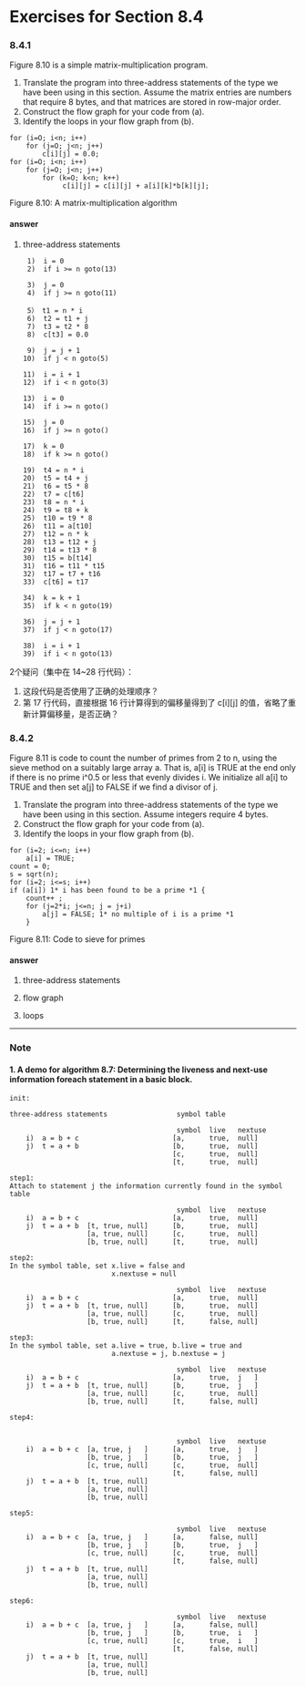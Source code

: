 # Exercises for Section 8.4

### 8.4.1

Figure 8.10 is a simple matrix-multiplication program.

1. Translate the program into three-address statements of the type we have been using in this section. Assume the matrix entries are numbers that require 8 bytes, and that matrices are stored in row-major order.
2. Construct the flow graph for your code from (a).
3. Identify the loops in your flow graph from (b).

```
for (i=O; i<n; i++)
    for (j=O; j<n; j++)
        c[i][j] = 0.0;
for (i=O; i<n; i++)
    for (j=O; j<n; j++)
        for (k=O; k<n; k++)
            ￼c[i][j] = c[i][j] + a[i][k]*b[k][j];
```

Figure 8.10: A matrix-multiplication algorithm

#### answer

1. three-address statements

    ```
     1)  i = 0
     2)  if i >= n goto(13)

     3)  j = 0
     4)  if j >= n goto(11)

     5） t1 = n * i
     6)  t2 = t1 + j
     7)  t3 = t2 * 8
     8)  c[t3] = 0.0

     9)  j = j + 1
    10)  if j < n goto(5)

    11)  i = i + 1
    12)  if i < n goto(3)

    13)  i = 0
    14)  if i >= n goto()

    15)  j = 0
    16)  if j >= n goto()

    17)  k = 0
    18)  if k >= n goto()

    19)  t4 = n * i
    20)  t5 = t4 + j
    21)  t6 = t5 * 8
    22)  t7 = c[t6]
    23)  t8 = n * i
    24)  t9 = t8 + k
    25)  t10 = t9 * 8
    26)  t11 = a[t10]
    27)  t12 = n * k
    28)  t13 = t12 + j
    29)  t14 = t13 * 8
    30)  t15 = b[t14]
    31)  t16 = t11 * t15
    32)  t17 = t7 + t16
    33)  c[t6] = t17

    34)  k = k + 1
    35)  if k < n goto(19)

    36)  j = j + 1
    37)  if j < n goto(17)

    38)  i = i + 1
    39)  if i < n goto(13)
    ```

2个疑问（集中在 14~28 行代码）：

1. 这段代码是否使用了正确的处理顺序？
2. 第 17 行代码，直接根据 16 行计算得到的偏移量得到了 c[i][j] 的值，省略了重新计算偏移量，是否正确？

### 8.4.2

Figure 8.11 is code to count the number of primes from 2 to n, using the sieve method on a suitably large array a. That is, a[i] is TRUE at the end only if there is no prime i^0.5 or less that evenly divides i. We initialize all a[i] to TRUE and then set a[j] to FALSE if we find a divisor of j.

1. Translate the program into three-address statements of the type we have been using in this section. Assume integers require 4 bytes.
2. Construct the flow graph for your code from (a).
3. Identify the loops in your flow graph from (b).

```
for (i=2; i<=n; i++)
    a[i] = TRUE;
count = 0;
s = sqrt(n);
for (i=2; i<=s; i++)
if (a[i]) 1* i has been found to be a prime *1 {
    count++ ;
    for (j=2*i; j<=n; j = j+i)
        a[j] = FALSE; 1* no multiple of i is a prime *1
    }
```

Figure 8.11: Code to sieve for primes

#### answer

1. three-address statements

2. flow graph

3. loops

---

### Note

#### 1. A demo for algorithm 8.7: Determining the liveness and next-use information foreach statement in a basic block.

```
init:

three-address statements                 symbol table

                                         symbol  live   nextuse
    i)  a = b + c                       [a,      true,  null]
    j)  t = a + b                       [b,      true,  null]
                                        [c,      true,  null]
                                        [t,      true,  null]

step1:
Attach to statement j the information currently found in the symbol table

                                         symbol  live   nextuse
    i)  a = b + c                       [a,      true,  null]
    j)  t = a + b  [t, true, null]      [b,      true,  null]
                   [a, true, null]      [c,      true,  null]
                   [b, true, null]      [t,      true,  null]

step2:
In the symbol table, set x.live = false and
                         x.nextuse = null

                                         symbol  live   nextuse
    i)  a = b + c                       [a,      true,  null]
    j)  t = a + b  [t, true, null]      [b,      true,  null]
                   [a, true, null]      [c,      true,  null]
                   [b, true, null]      [t,      false, null]

step3:
In the symbol table, set a.live = true, b.live = true and
                         a.nextuse = j, b.nextuse = j

                                         symbol  live   nextuse
    i)  a = b + c                       [a,      true,  j   ]
    j)  t = a + b  [t, true, null]      [b,      true,  j   ]
                   [a, true, null]      [c,      true,  null]
                   [b, true, null]      [t,      false, null]

step4:


                                         symbol  live   nextuse
    i)  a = b + c  [a, true, j   ]      [a,      true,  j   ]
                   [b, true, j   ]      [b,      true,  j   ]
                   [c, true, null]      [c,      true,  null]
                                        [t,      false, null]
    j)  t = a + b  [t, true, null]
                   [a, true, null]
                   [b, true, null]

step5:

                                         symbol  live   nextuse
    i)  a = b + c  [a, true, j   ]      [a,      false, null]
                   [b, true, j   ]      [b,      true,  j   ]
                   [c, true, null]      [c,      true,  null]
                                        [t,      false, null]
    j)  t = a + b  [t, true, null]
                   [a, true, null]
                   [b, true, null]

step6:

                                         symbol  live   nextuse
    i)  a = b + c  [a, true, j   ]      [a,      false, null]
                   [b, true, j   ]      [b,      true,  i   ]
                   [c, true, null]      [c,      true,  i   ]
                                        [t,      false, null]
    j)  t = a + b  [t, true, null]
                   [a, true, null]
                   [b, true, null]

```





